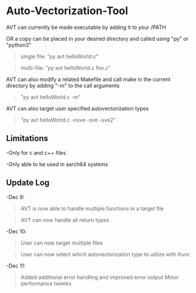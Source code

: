 # Auto-Vectorization-Tool

AVT can currently be made executable by adding it to your /PATH

OR a copy can be placed in your desired directory and called using "py" or "python3"

>single file:   "py avt helloWorld.c"

>multi-file:    "py avt helloWorld.c foo.c"

AVT can also modify a related Makefile and call make in the current directory by adding "-m" to the call arguments

>"py avt helloWorld.c -m"

AVT can also target user specified autovectorization types

>"py avt helloWorld.c -nsve -sve -sve2" 

## Limitations

-Only for c and c++ files

-Only able to be used in aarch64 systems

## Update Log

-Dec 9:
> AVT is now able to handle multiple functions in a target file

> AVT can now handle all return types

-Dec 10:
> User can now target multiple files

> User can now select which autovectorization type to utilize with ifunc

-Dec 11:
> Added additional error handling and improved error output
> Minor performance tweeks
